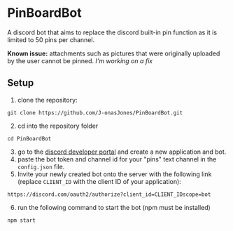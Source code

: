 # PinBoardBot
A discord bot that aims to replace the discord built-in pin function as it is limited to 50 pins per channel.


**Known issue:** attachments such as pictures that were originally uploaded by the user cannot be pinned. *I'm working on a fix*


## Setup
1. clone the repository:
   
```
git clone https://github.com/J-onasJones/PinBoardBot.git
```
2. cd into the repository folder
```
cd PinBoardBot
```
3. go to the [discord developer portal](https://discord.com/developers/) and create a new application and bot.
4. paste the bot token and channel id for your "pins" text channel in the `config.json` file.
5. Invite your newly created bot onto the server with the following link (replace `CLIENT_ID` with the client ID of your application):
```
https://discord.com/oauth2/authorize?client_id=CLIENT_IDscope=bot
```
6. run the following command to start the bot (npm must be installed)
```
npm start
```